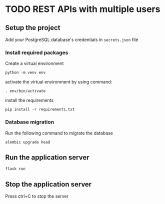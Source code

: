 # TODO REST APIs with multiple users



## Setup the project

Add your PostgreSQL database's credentials in ```secrets.json``` file

### Install required packages
Create a virtual environment
```
python -m venv env
```
activate the virtual environment by using command:
```
. env/bin/activate
```
install the requirements
```
pip install -r requirements.txt
```
### Database migration
Run the following command to migrate the database
```
alembic upgrade head
```
## Run the application server
```
flask run
```
## Stop the application server
Press ctrl+C to stop the server